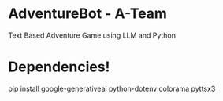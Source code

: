 # AdventureBot - A-Team

Text Based Adventure Game using LLM and Python


# Dependencies!

pip install google-generativeai python-dotenv colorama pyttsx3
